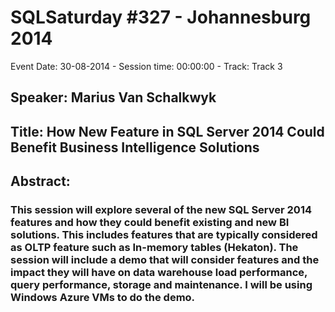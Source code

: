 # SQLSaturday #327 - Johannesburg 2014
Event Date: 30-08-2014 - Session time: 00:00:00 - Track: Track 3
## Speaker: Marius Van Schalkwyk
## Title:  How New Feature in SQL Server 2014 Could Benefit Business Intelligence Solutions
## Abstract:
### This session will explore several of the new SQL Server 2014 features and how they could benefit existing and new BI solutions. This includes features that are typically considered as OLTP feature such as In-memory tables (Hekaton). The session will include a demo that will consider features and the impact they will have on data warehouse load performance, query performance, storage and maintenance. I will be using Windows Azure VMs to do the demo.

